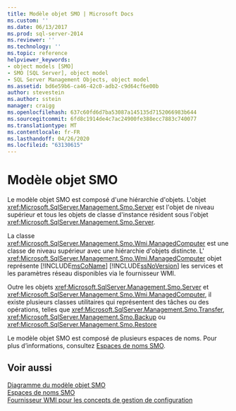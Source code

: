 ```yaml
---
title: Modèle objet SMO | Microsoft Docs
ms.custom: ''
ms.date: 06/13/2017
ms.prod: sql-server-2014
ms.reviewer: ''
ms.technology: ''
ms.topic: reference
helpviewer_keywords:
- object models [SMO]
- SMO [SQL Server], object model
- SQL Server Management Objects, object model
ms.assetid: bd6e59b6-ca46-42c0-adb2-c9d64cf6e00b
author: stevestein
ms.author: sstein
manager: craigg
ms.openlocfilehash: 637c60fd6d7ba53087a145135d7152066983b644
ms.sourcegitcommit: 6fd8c1914de4c7ac24900fe388ecc7883c740077
ms.translationtype: MT
ms.contentlocale: fr-FR
ms.lasthandoff: 04/26/2020
ms.locfileid: "63130615"
---
```

# <a name="smo-object-model"></a>Modèle objet SMO
  Le modèle objet SMO est composé d'une hiérarchie d'objets. L'objet <xref:Microsoft.SqlServer.Management.Smo.Server> est l'objet de niveau supérieur et tous les objets de classe d'instance résident sous l'objet <xref:Microsoft.SqlServer.Management.Smo.Server>.  
  
 La classe <xref:Microsoft.SqlServer.Management.Smo.Wmi.ManagedComputer> est une classe de niveau supérieur avec une hiérarchie d'objets distincte. L' <xref:Microsoft.SqlServer.Management.Smo.Wmi.ManagedComputer> objet représente [!INCLUDE[msCoName](../../includes/msconame-md.md)] [!INCLUDE[ssNoVersion](../../includes/ssnoversion-md.md)] les services et les paramètres réseau disponibles via le fournisseur WMI.  
  
 Outre les objets <xref:Microsoft.SqlServer.Management.Smo.Server> et <xref:Microsoft.SqlServer.Management.Smo.Wmi.ManagedComputer>, il existe plusieurs classes utilitaires qui représentent des tâches ou des opérations, telles que <xref:Microsoft.SqlServer.Management.Smo.Transfer>, <xref:Microsoft.SqlServer.Management.Smo.Backup> ou <xref:Microsoft.SqlServer.Management.Smo.Restore>  
  
 Le modèle objet SMO est composé de plusieurs espaces de noms. Pour plus d’informations, consultez [Espaces de noms SMO](smo-object-model-namespaces.md).  
  
## <a name="see-also"></a>Voir aussi  
 [Diagramme du modèle objet SMO](smo-object-model-diagram.md)   
 [Espaces de noms SMO](smo-object-model-namespaces.md)   
 [Fournisseur WMI pour les concepts de gestion de configuration](../wmi-provider-configuration/wmi-provider-for-configuration-management.md)  
  
  
